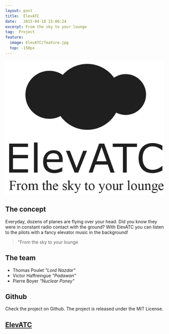 ```yaml
---
layout: post
title:  ElevATC
date:   2015-04-18 15:06:24
excerpt: From the sky to your lounge
tag:  Project
feature:
  image: ElevATC/feature.jpg
  top: -150px
---
```

![](../assets/content/ElevATC/logo.png)

## The concept

Everyday, dozens of planes are flying over your head. Did you know they were in constant radio contact with the ground?
With ElevATC you can listen to the pilots with a fancy elevator music in the background!

>"From the sky to your lounge

## The team

* Thomas Poulet *"Lord Nazdar"*
* Victor Haffreingue *"Padawan"*
* Pierre Boyer *"Nuclear Poney"*

## Github

Check the project on Github. The project is released under the MIT License.

## [ElevATC](http://nobe4.fr/ElevATC/)